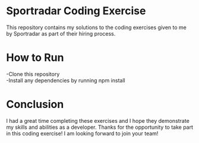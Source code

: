 ﻿#  Sportradar Coding Exercise


This repository contains my solutions to the coding exercises given to me by Sportradar as part of their hiring process.

# How to Run
-Clone this repository
<br>
-Install any dependencies by running npm install
<br>

# Conclusion
I had a great time completing these exercises and I hope they demonstrate my skills and abilities as a developer. Thanks for the opportunity to take part in this coding exercise! I am looking forward to join your team!
